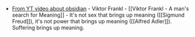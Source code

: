 -  [From YT video about obsidian](https://www.youtube.com/watch?v=QgbLb6QCK88&list=PL3NaIVgSlAVLHty1-NuvPa9V0b0UwbzBd) - Viktor Frankl - [[Viktor Frankl - A man's search for Meaning]]  - It's not sex that brings up meaning ([[Sigmund Freud]]), it's not power that brings up meaning ([[Alfred Adler]]). Suffering brings up meaning.